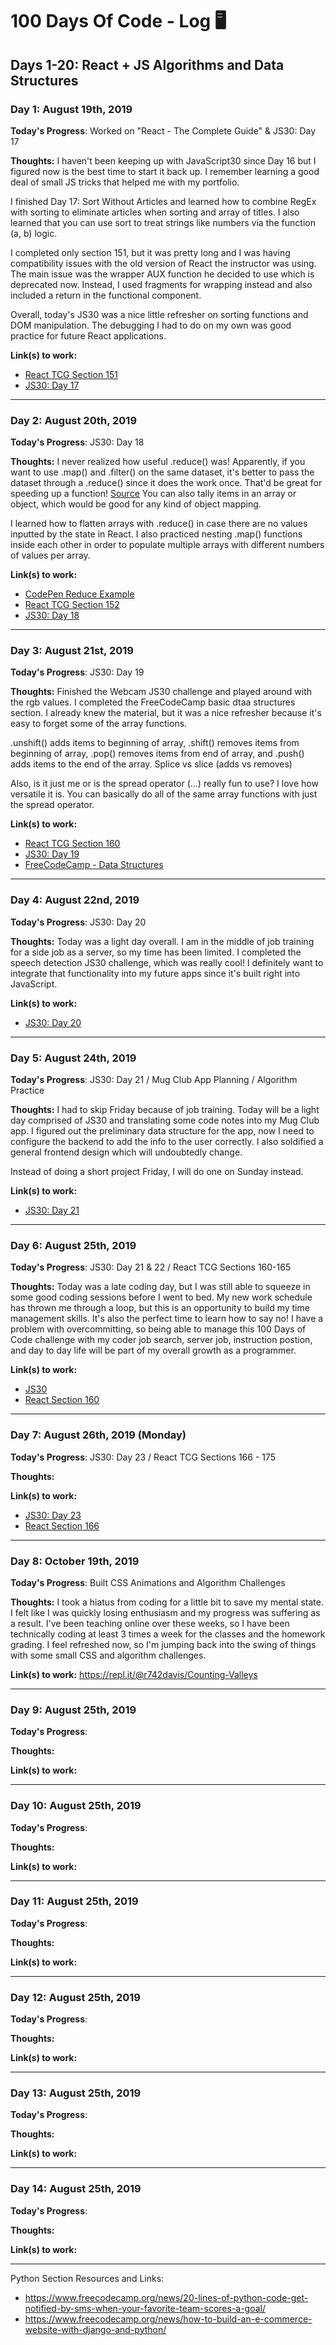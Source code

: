 # 100 Days Of Code - Log 🖥

## Days 1-20: React + JS Algorithms and Data Structures

### Day 1: August 19th, 2019

**Today's Progress**: Worked on "React - The Complete Guide" & JS30: Day 17

**Thoughts:** I haven't been keeping up with JavaScript30 since Day 16 but I figured now is the best time to start it back up. I remember learning a good deal of small JS tricks that helped me with my portfolio.

I finished Day 17: Sort Without Articles and learned how to combine RegEx with sorting to eliminate articles when sorting and array of titles. I also learned that you can use sort to treat strings like numbers via the function (a, b) logic.

I completed only section 151, but it was pretty long and I was having compatibility issues with the old version of React the instructor was using. The main issue was the wrapper AUX function he decided to use which is deprecated now. Instead, I used fragments for wrapping instead and also included a return in the functional component.

Overall, today's JS30 was a nice little refresher on sorting functions and DOM manipulation. The debugging I had to do on my own was good practice for future React applications.

**Link(s) to work:** 
* [React TCG Section 151](https://www.udemy.com/react-the-complete-guide-incl-redux/learn/lecture/13556476?start=0#overview)
* [JS30: Day 17](https://github.com/r742davis/JavaScript30/tree/master/17%20-%20Sort%20Without%20Articles)
___

### Day 2: August 20th, 2019

**Today's Progress**: JS30: Day 18

**Thoughts:** I never realized how useful .reduce() was! Apparently, if you want to use .map() and .filter() on the same dataset, it's better to pass the dataset through a .reduce() since it does the work once. That'd be great for speeding up a function! [Source](https://www.freecodecamp.org/news/reduce-f47a7da511a9/) You can also tally items in an array or object, which would be good for any kind of object mapping. 

I learned how to flatten arrays with .reduce() in case there are no values inputted by the state in React. I also practiced nesting .map() functions inside each other in order to populate multiple arrays with different numbers of values per array. 

**Link(s) to work:**
* [CodePen Reduce Example](https://codepen.io/rdavis90/pen/VwZKood?editors=1011)
* [React TCG Section 152](https://www.udemy.com/react-the-complete-guide-incl-redux/learn/lecture/13556484#questions/7944074)
* [JS30: Day 18](https://github.com/r742davis/JavaScript30/tree/master/18%20-%20Adding%20Up%20Times%20with%20Reduce)
___

### Day 3: August 21st, 2019

**Today's Progress**: JS30: Day 19

**Thoughts:** Finished the Webcam JS30 challenge and played around with the rgb values. I completed the FreeCodeCamp basic dtaa structures section. I already knew the material, but it was a nice refresher because it's easy to forget some of the array functions. 

.unshift() adds items to beginning of array, .shift() removes items from beginning of array, .pop() removes items from end of array, and .push() adds items to the end of the array. Splice vs slice (adds vs removes)

Also, is it just me or is the spread operator (...) really fun to use? I love how versatile it is. You can basically do all of the same array functions with just the spread operator.

**Link(s) to work:** 
* [React TCG Section 160](https://www.udemy.com/react-the-complete-guide-incl-redux/learn/lecture/8109026?start=0#overview)
* [JS30: Day 19](https://github.com/r742davis/JavaScript30/tree/master/19%20-%20Webcam%20Fun)
* [FreeCodeCamp - Data Structures](https://learn.freecodecamp.org/javascript-algorithms-and-data-structures/basic-data-structures)
___

### Day 4: August 22nd, 2019

**Today's Progress**: JS30: Day 20

**Thoughts:** Today was a light day overall. I am in the middle of job training for a side job as a server, so my time has been limited. I completed the speech detection JS30 challenge, which was really cool! I definitely want to integrate that functionality into my future apps since it's built right into JavaScript.

**Link(s) to work:** 
* [JS30: Day 20](https://github.com/r742davis/JavaScript30/tree/master/20%20-%20Speech%20Detection)
___

### Day 5: August 24th, 2019

**Today's Progress**: JS30: Day 21 / Mug Club App Planning / Algorithm Practice

**Thoughts:** I had to skip Friday because of job training. Today will be a light day comprised of JS30 and translating some code notes into my Mug Club app. I figured out the preliminary data structure for the app, now I need to configure the backend to add the info to the user correctly. I also soldified a general frontend design which will undoubtedly change.

Instead of doing a short project Friday, I will do one on Sunday instead.

**Link(s) to work:** 
* [JS30: Day 21](https://github.com/r742davis/JavaScript30/tree/master/21%20-%20Geolocation)
___


### Day 6: August 25th, 2019

**Today's Progress**: JS30: Day 21 & 22 / React TCG Sections 160-165

**Thoughts:** Today was a late coding day, but I was still able to squeeze in some good coding sessions before I went to bed. My new work schedule has thrown me through a loop, but this is an opportunity to build my time management skills. It's also the perfect time to learn how to say no! I have a problem with overcommitting, so being able to manage this 100 Days of Code challenge with my coder job search, server job, instruction postion, and day to day life will be part of my overall growth as a programmer.

**Link(s) to work:** 
* [JS30](https://github.com/r742davis/JavaScript30)
* [React Section 160](https://www.udemy.com/react-the-complete-guide-incl-redux/learn/lecture/8109026#overview)
___

### Day 7: August 26th, 2019 (Monday)

**Today's Progress**: JS30: Day 23 / React TCG Sections 166 - 175

**Thoughts:** 

**Link(s) to work:** 
* [JS30: Day 23](https://courses.wesbos.com/account/access/5cdb09df85f96c03c1e447c0/view/194128242)
* [React Section 166](https://www.udemy.com/react-the-complete-guide-incl-redux/learn/lecture/8109040#overview)
___

### Day 8: October 19th, 2019

**Today's Progress**: Built CSS Animations and Algorithm Challenges

**Thoughts:** I took a hiatus from coding for a little bit to save my mental state. I felt like I was quickly losing enthusiasm and my progress was suffering as a result. I've been teaching online over these weeks, so I have been technically coding at least 3 times a week for the classes and the homework grading. I feel refreshed now, so I'm jumping back into the swing of things with some small CSS and algorithm challenges.

**Link(s) to work:** https://repl.it/@r742davis/Counting-Valleys 
___

### Day 9: August 25th, 2019

**Today's Progress**: 

**Thoughts:** 

**Link(s) to work:** 
___

### Day 10: August 25th, 2019

**Today's Progress**: 

**Thoughts:** 

**Link(s) to work:** 
___

### Day 11: August 25th, 2019

**Today's Progress**: 

**Thoughts:** 

**Link(s) to work:** 
___

### Day 12: August 25th, 2019

**Today's Progress**: 

**Thoughts:** 

**Link(s) to work:** 
___

### Day 13: August 25th, 2019

**Today's Progress**: 

**Thoughts:** 

**Link(s) to work:** 
___

### Day 14: August 25th, 2019

**Today's Progress**: 

**Thoughts:** 

**Link(s) to work:** 
___



Python Section Resources and Links:
- https://www.freecodecamp.org/news/20-lines-of-python-code-get-notified-by-sms-when-your-favorite-team-scores-a-goal/
- https://www.freecodecamp.org/news/how-to-build-an-e-commerce-website-with-django-and-python/
